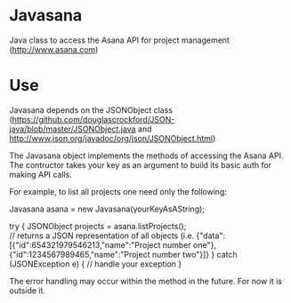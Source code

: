 Javasana
========

Java class to access the Asana API for project management (http://www.asana.com)

Use
========

Javasana depends on the JSONObject class (https://github.com/douglascrockford/JSON-java/blob/master/JSONObject.java and http://www.json.org/javadoc/org/json/JSONObject.html)

The Javasana object implements the methods of accessing the Asana API. The contructor takes your key as an argument to build its basic auth for making API calls.

For example, to list all projects one need only the following:

Javasana asana = new Javasana(yourKeyAsAString);

try {
    JSONObject projects = asana.listProjects();  
    // returns a JSON representation of all objects (i.e. {"data":[{"id":654321979546213,"name":"Project number one"},{"id":1234567989465,"name":"Project number two"}]}
} catch (JSONException e) {
    // handle your exception
}

The error handling may occur within the method in the future. For now it is outside it.